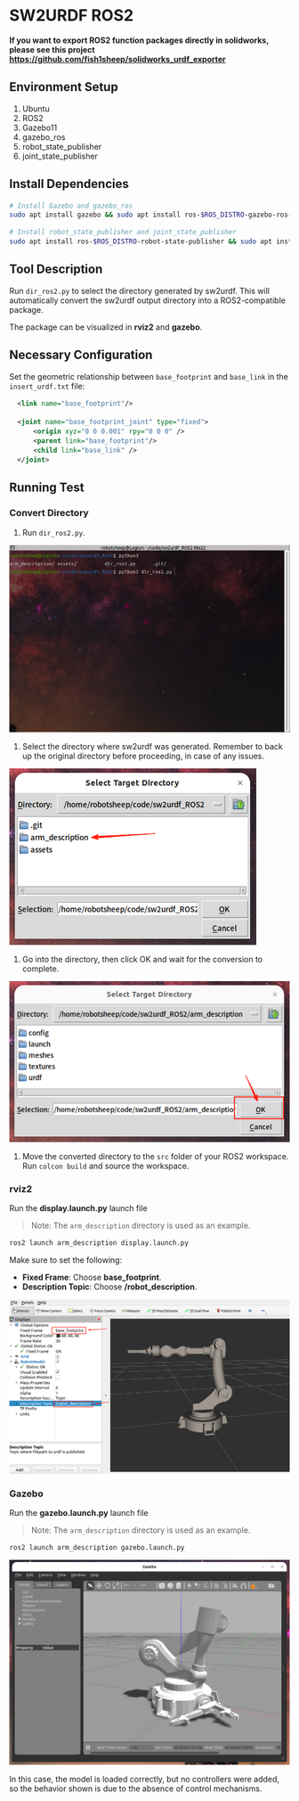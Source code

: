 # SW2URDF ROS2
**If you want to export ROS2 function packages directly in solidworks, please see this project https://github.com/fish1sheep/solidworks_urdf_exporter**
## Environment Setup

1. Ubuntu
2. ROS2
3. Gazebo11
4. gazebo_ros
5. robot_state_publisher
6. joint_state_publisher

## Install Dependencies

```bash
# Install Gazebo and gazebo_ros
sudo apt install gazebo && sudo apt install ros-$ROS_DISTRO-gazebo-ros-pkgs
```

```bash
# Install robot_state_publisher and joint_state_publisher
sudo apt install ros-$ROS_DISTRO-robot-state-publisher && sudo apt install ros-$ROS_DISTRO-joint-state-publisher
```

## Tool Description

Run `dir_ros2.py` to select the directory generated by sw2urdf. This will automatically convert the sw2urdf output directory into a ROS2-compatible package.

The package can be visualized in **rviz2** and **gazebo**.

## Necessary Configuration

Set the geometric relationship between `base_footprint` and `base_link` in the `insert_urdf.txt` file:

```xml
  <link name="base_footprint"/>

  <joint name="base_footprint_joint" type="fixed">
      <origin xyz="0 0 0.001" rpy="0 0 0" />
      <parent link="base_footprint"/>
      <child link="base_link" />
  </joint>
```

## Running Test

### Convert Directory

1. Run `dir_ros2.py`.

![image-20241221170805196](./assets/image-20241221170805196.png)

1. Select the directory where sw2urdf was generated. Remember to back up the original directory before proceeding, in case of any issues.

![image-20241221170940960](./assets/image-20241221170940960.png)

1. Go into the directory, then click OK and wait for the conversion to complete.

![image-20241221171227422](./assets/image-20241221171227422.png)

1. Move the converted directory to the `src` folder of your ROS2 workspace. Run `colcon build` and source the workspace.

### rviz2

Run the **display.launch.py** launch file

> Note: The `arm_description` directory is used as an example.

```bash
ros2 launch arm_description display.launch.py
```

Make sure to set the following:

- **Fixed Frame**: Choose **base_footprint**.
- **Description Topic**: Choose **/robot_description**.

![image-20241221171539556](./assets/image-20241221171539556.png)

### Gazebo

Run the **gazebo.launch.py** launch file

> Note: The `arm_description` directory is used as an example.

```bash
ros2 launch arm_description gazebo.launch.py
```

![image-20241221172237859](./assets/image-20241221172237859.png)

In this case, the model is loaded correctly, but no controllers were added, so the behavior shown is due to the absence of control mechanisms.
